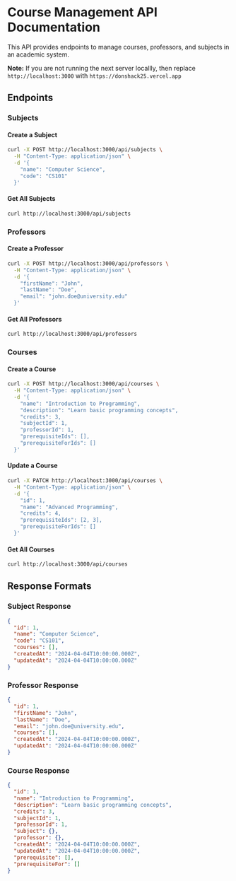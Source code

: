 # Course Management API Documentation

This API provides endpoints to manage courses, professors, and subjects in an academic system.

**Note:** If you are not running the next server locallly, then replace `http://localhost:3000` with `https://donshack25.vercel.app`

## Endpoints

### Subjects

#### Create a Subject
```bash
curl -X POST http://localhost:3000/api/subjects \
  -H "Content-Type: application/json" \
  -d '{
    "name": "Computer Science",
    "code": "CS101"
  }'
```

#### Get All Subjects
```bash
curl http://localhost:3000/api/subjects
```

### Professors

#### Create a Professor
```bash
curl -X POST http://localhost:3000/api/professors \
  -H "Content-Type: application/json" \
  -d '{
    "firstName": "John",
    "lastName": "Doe",
    "email": "john.doe@university.edu"
  }'
```

#### Get All Professors
```bash
curl http://localhost:3000/api/professors
```

### Courses

#### Create a Course
```bash
curl -X POST http://localhost:3000/api/courses \
  -H "Content-Type: application/json" \
  -d '{
    "name": "Introduction to Programming",
    "description": "Learn basic programming concepts",
    "credits": 3,
    "subjectId": 1,
    "professorId": 1,
    "prerequisiteIds": [],
    "prerequisiteForIds": []
  }'
```

#### Update a Course
```bash
curl -X PATCH http://localhost:3000/api/courses \
  -H "Content-Type: application/json" \
  -d '{
    "id": 1,
    "name": "Advanced Programming",
    "credits": 4,
    "prerequisiteIds": [2, 3],
    "prerequisiteForIds": []
  }'
```

#### Get All Courses
```bash
curl http://localhost:3000/api/courses
```

## Response Formats

### Subject Response
```json
{
  "id": 1,
  "name": "Computer Science",
  "code": "CS101",
  "courses": [],
  "createdAt": "2024-04-04T10:00:00.000Z",
  "updatedAt": "2024-04-04T10:00:00.000Z"
}
```

### Professor Response
```json
{
  "id": 1,
  "firstName": "John",
  "lastName": "Doe",
  "email": "john.doe@university.edu",
  "courses": [],
  "createdAt": "2024-04-04T10:00:00.000Z",
  "updatedAt": "2024-04-04T10:00:00.000Z"
}
```

### Course Response
```json
{
  "id": 1,
  "name": "Introduction to Programming",
  "description": "Learn basic programming concepts",
  "credits": 3,
  "subjectId": 1,
  "professorId": 1,
  "subject": {},
  "professor": {},
  "createdAt": "2024-04-04T10:00:00.000Z",
  "updatedAt": "2024-04-04T10:00:00.000Z",
  "prerequisite": [],
  "prerequisiteFor": []
}
```